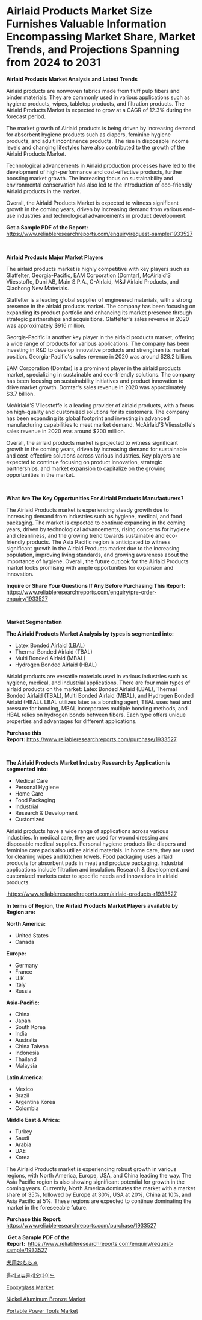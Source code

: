 <p><h1>Airlaid Products Market Size Furnishes Valuable Information Encompassing Market Share, Market Trends, and Projections Spanning from 2024 to 2031</h1></p><p><strong>Airlaid Products Market Analysis and Latest Trends</strong></p>
<p><p>Airlaid products are nonwoven fabrics made from fluff pulp fibers and binder materials. They are commonly used in various applications such as hygiene products, wipes, tabletop products, and filtration products. The Airlaid Products Market is expected to grow at a CAGR of 12.3% during the forecast period.</p><p>The market growth of Airlaid products is being driven by increasing demand for absorbent hygiene products such as diapers, feminine hygiene products, and adult incontinence products. The rise in disposable income levels and changing lifestyles have also contributed to the growth of the Airlaid Products Market.</p><p>Technological advancements in Airlaid production processes have led to the development of high-performance and cost-effective products, further boosting market growth. The increasing focus on sustainability and environmental conservation has also led to the introduction of eco-friendly Airlaid products in the market.</p><p>Overall, the Airlaid Products Market is expected to witness significant growth in the coming years, driven by increasing demand from various end-use industries and technological advancements in product development.</p></p>
<p><strong>Get a Sample PDF of the Report:&nbsp;</strong> <a href="https://www.reliableresearchreports.com/enquiry/request-sample/1933527">https://www.reliableresearchreports.com/enquiry/request-sample/1933527</a></p>
<p>&nbsp;</p>
<p><strong>Airlaid Products Major Market Players</strong></p>
<p><p>The airlaid products market is highly competitive with key players such as Glatfelter, Georgia-Pacific, EAM Corporation (Domtar), McAirlaid’S Vliesstoffe, Duni AB, Main S.P.A., C-Airlaid, M&J Airlaid Products, and Qiaohong New Materials. </p><p>Glatfelter is a leading global supplier of engineered materials, with a strong presence in the airlaid products market. The company has been focusing on expanding its product portfolio and enhancing its market presence through strategic partnerships and acquisitions. Glatfelter's sales revenue in 2020 was approximately $916 million.</p><p>Georgia-Pacific is another key player in the airlaid products market, offering a wide range of products for various applications. The company has been investing in R&D to develop innovative products and strengthen its market position. Georgia-Pacific's sales revenue in 2020 was around $28.2 billion.</p><p>EAM Corporation (Domtar) is a prominent player in the airlaid products market, specializing in sustainable and eco-friendly solutions. The company has been focusing on sustainability initiatives and product innovation to drive market growth. Domtar's sales revenue in 2020 was approximately $3.7 billion.</p><p>McAirlaid’S Vliesstoffe is a leading provider of airlaid products, with a focus on high-quality and customized solutions for its customers. The company has been expanding its global footprint and investing in advanced manufacturing capabilities to meet market demand. McAirlaid’S Vliesstoffe's sales revenue in 2020 was around $200 million.</p><p>Overall, the airlaid products market is projected to witness significant growth in the coming years, driven by increasing demand for sustainable and cost-effective solutions across various industries. Key players are expected to continue focusing on product innovation, strategic partnerships, and market expansion to capitalize on the growing opportunities in the market.</p></p>
<p>&nbsp;</p>
<p><strong>What Are The Key Opportunities For Airlaid Products Manufacturers?</strong></p>
<p><p>The Airlaid Products market is experiencing steady growth due to increasing demand from industries such as hygiene, medical, and food packaging. The market is expected to continue expanding in the coming years, driven by technological advancements, rising concerns for hygiene and cleanliness, and the growing trend towards sustainable and eco-friendly products. The Asia Pacific region is anticipated to witness significant growth in the Airlaid Products market due to the increasing population, improving living standards, and growing awareness about the importance of hygiene. Overall, the future outlook for the Airlaid Products market looks promising with ample opportunities for expansion and innovation.</p></p>
<p><strong>Inquire or Share Your Questions If Any Before Purchasing This Report:</strong> <a href="https://www.reliableresearchreports.com/enquiry/pre-order-enquiry/1933527">https://www.reliableresearchreports.com/enquiry/pre-order-enquiry/1933527</a></p>
<p>&nbsp;</p>
<p><strong>Market Segmentation</strong></p>
<p><strong>The Airlaid Products Market Analysis by types is segmented into:</strong></p>
<p><ul><li>Latex Bonded Airlaid (LBAL)</li><li>Thermal Bonded Airlaid (TBAL)</li><li>Multi Bonded Airlaid (MBAL)</li><li>Hydrogen Bonded Airlaid (HBAL)</li></ul></p>
<p><p>Airlaid products are versatile materials used in various industries such as hygiene, medical, and industrial applications. There are four main types of airlaid products on the market: Latex Bonded Airlaid (LBAL), Thermal Bonded Airlaid (TBAL), Multi Bonded Airlaid (MBAL), and Hydrogen Bonded Airlaid (HBAL). LBAL utilizes latex as a bonding agent, TBAL uses heat and pressure for bonding, MBAL incorporates multiple bonding methods, and HBAL relies on hydrogen bonds between fibers. Each type offers unique properties and advantages for different applications.</p></p>
<p><strong>Purchase this Report:&nbsp;</strong><a href="https://www.reliableresearchreports.com/purchase/1933527">https://www.reliableresearchreports.com/purchase/1933527</a></p>
<p>&nbsp;</p>
<p><strong>The Airlaid Products Market Industry Research by Application is segmented into:</strong></p>
<p><ul><li>Medical Care</li><li>Personal Hygiene</li><li>Home Care</li><li>Food Packaging</li><li>Industrial</li><li>Research & Development</li><li>Customized</li></ul></p>
<p><p>Airlaid products have a wide range of applications across various industries. In medical care, they are used for wound dressing and disposable medical supplies. Personal hygiene products like diapers and feminine care pads also utilize airlaid materials. In home care, they are used for cleaning wipes and kitchen towels. Food packaging uses airlaid products for absorbent pads in meat and produce packaging. Industrial applications include filtration and insulation. Research & development and customized markets cater to specific needs and innovations in airlaid products.</p></p>
<p><a href="https://www.reliableresearchreports.com/airlaid-products-r1933527">&nbsp;https://www.reliableresearchreports.com/airlaid-products-r1933527</a></p>
<p><strong>In terms of Region, the Airlaid Products Market Players available by Region are:</strong></p>
<p>
    <p> <strong> North America: </strong>
        <ul>
            <li>United States</li>
            <li>Canada</li>
        </ul>
        </p> 
    <p> <strong> Europe: </strong>
        <ul>
            <li>Germany</li>
            <li>France</li>
            <li>U.K.</li>
            <li>Italy</li>
            <li>Russia</li>
        </ul>
        </p> 
    <p> <strong> Asia-Pacific: </strong>
        <ul>
            <li>China</li>
            <li>Japan</li>
            <li>South Korea</li>
            <li>India</li>
            <li>Australia</li>
            <li>China Taiwan</li>
            <li>Indonesia</li>
            <li>Thailand</li>
            <li>Malaysia</li>
        </ul>
        </p> 
    <p> <strong> Latin America: </strong>
        <ul>
            <li>Mexico</li>
            <li>Brazil</li>
            <li>Argentina Korea</li>
            <li>Colombia</li>
        </ul>
        </p> 
    <p> <strong> Middle East & Africa: </strong>
        <ul>
            <li>Turkey</li>
            <li>Saudi</li>
            <li>Arabia</li>
            <li>UAE</li>
            <li>Korea</li>
        </ul>
    </p>
    </p>
<p><p>The Airlaid Products market is experiencing robust growth in various regions, with North America, Europe, USA, and China leading the way. The Asia Pacific region is also showing significant potential for growth in the coming years. Currently, North America dominates the market with a market share of 35%, followed by Europe at 30%, USA at 20%, China at 10%, and Asia Pacific at 5%. These regions are expected to continue dominating the market in the foreseeable future.</p></p>
<p><strong>Purchase this Report: </strong><a href="https://www.reliableresearchreports.com/purchase/1933527">https://www.reliableresearchreports.com/purchase/1933527</a></p>
<p>&nbsp;<strong>Get a Sample PDF of the Report:&nbsp;&nbsp;</strong><a href="https://www.reliableresearchreports.com/enquiry/request-sample/1933527">https://www.reliableresearchreports.com/enquiry/request-sample/1933527</a></p>
<p><strong></strong></p>
<p><p><a href="https://github.com/avwofrml53535/Market-Research-Report-List-1/blob/main/808052533823.md">犬用おもちゃ</a></p><p><a href="https://github.com/TrevorKruvalis5678/Market-Research-Report-List-1/blob/main/435827531098.md">올리고뉴클레오타이드</a></p><p><a href="https://issuu.com/reportprime-2/docs/epoxyglass-market-size-2030.pptx">Epoxyglass Market</a></p><p><a href="https://issuu.com/reportprime-2/docs/nickel-aluminum-bronze-market-size-_d0e450dbced03b">Nickel Aluminum Bronze Market</a></p><p><a href="https://github.com/eeaveuhhh/Market-Research-Report-List-2/blob/main/portable-power-tools-market.md">Portable Power Tools Market</a></p></p>